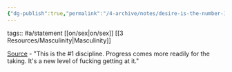```yaml
---
{"dg-publish":true,"permalink":"/4-archive/notes/desire-is-the-number-1-benefit-of-nofap/"}
---
```


tags:: #a/statement [[on/sex\|on/sex]] [[3 Resources/Masculinity\|Masculinity]] 

[Source](https://www.youtube.com/watch?v=HAmtbdATk3c) - "This is the #1 discipline. Progress comes more readily for the taking. It's a new level of fucking getting at it."
